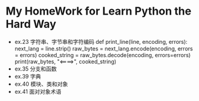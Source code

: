 # My HomeWork for Learn Python the Hard Way
* ex.23 字符串、字节串和字符编码
def print_line(line, encoding, errors):
    next_lang = line.strip()
    raw_bytes = next_lang.encode(encoding, errors = errors)
    cooked_string = raw_bytes.decode(encoding, errors=errors)
    print(raw_bytes, "<====>", cooked_string)
* ex.35 分支和函数
* ex.39 字典 
* ex.40 模块、类和对象 
* ex.41 面对对象术语 
